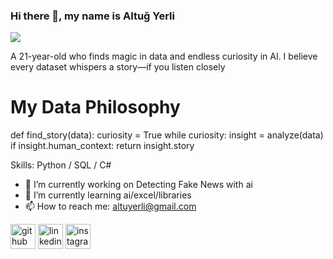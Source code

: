 ### Hi there 👋, my name is Altuğ Yerli
![](https://cdn.leonardo.ai/users/c945f090-fa2b-4a56-9211-cb8b153d45fe/generations/b9820d59-b601-4d47-8dd7-b019ce7e6c21/Leonardo_Phoenix_10_A_Logos_Text_Top_Left_Python_logo_Top_1.jpg)

A 21-year-old who finds magic in data and endless curiosity in AI. I believe every dataset whispers a story—if you listen closely
# My Data Philosophy
def find_story(data):
    curiosity = True
    while curiosity:
        insight = analyze(data)
        if insight.human_context:
            return insight.story

Skills: Python / SQL / C#

- 🔭 I’m currently working on Detecting Fake News with ai 
- 🌱 I’m currently learning ai/excel/libraries 
- 📫 How to reach me: altuyerli@gmail.com 


[<img src='https://cdn.jsdelivr.net/npm/simple-icons@3.0.1/icons/github.svg' alt='github' height='40'>](https://github.com/altugyerli)  [<img src='https://cdn.jsdelivr.net/npm/simple-icons@3.0.1/icons/linkedin.svg' alt='linkedin' height='40'>](https://www.linkedin.com/in/altuğyerli/)  [<img src='https://cdn.jsdelivr.net/npm/simple-icons@3.0.1/icons/instagram.svg' alt='instagram' height='40'>](https://www.instagram.com/Altug_yerli/)  


